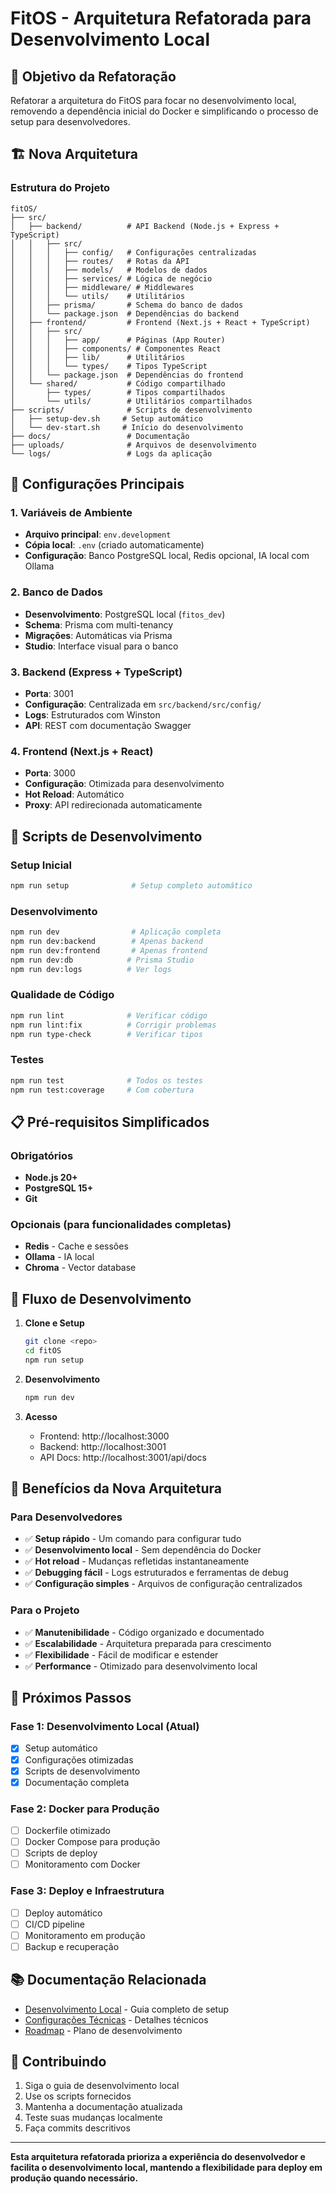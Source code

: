 # FitOS - Arquitetura Refatorada para Desenvolvimento Local

## 🎯 Objetivo da Refatoração

Refatorar a arquitetura do FitOS para focar no desenvolvimento local, removendo a dependência inicial do Docker e simplificando o processo de setup para desenvolvedores.

## 🏗️ Nova Arquitetura

### Estrutura do Projeto
```
fitOS/
├── src/
│   ├── backend/          # API Backend (Node.js + Express + TypeScript)
│   │   ├── src/
│   │   │   ├── config/   # Configurações centralizadas
│   │   │   ├── routes/   # Rotas da API
│   │   │   ├── models/   # Modelos de dados
│   │   │   ├── services/ # Lógica de negócio
│   │   │   ├── middleware/ # Middlewares
│   │   │   └── utils/    # Utilitários
│   │   ├── prisma/       # Schema do banco de dados
│   │   └── package.json  # Dependências do backend
│   ├── frontend/         # Frontend (Next.js + React + TypeScript)
│   │   ├── src/
│   │   │   ├── app/      # Páginas (App Router)
│   │   │   ├── components/ # Componentes React
│   │   │   ├── lib/      # Utilitários
│   │   │   └── types/    # Tipos TypeScript
│   │   └── package.json  # Dependências do frontend
│   └── shared/           # Código compartilhado
│       ├── types/        # Tipos compartilhados
│       └── utils/        # Utilitários compartilhados
├── scripts/              # Scripts de desenvolvimento
│   ├── setup-dev.sh     # Setup automático
│   └── dev-start.sh     # Início do desenvolvimento
├── docs/                 # Documentação
├── uploads/              # Arquivos de desenvolvimento
└── logs/                 # Logs da aplicação
```

## 🔧 Configurações Principais

### 1. Variáveis de Ambiente
- **Arquivo principal**: `env.development`
- **Cópia local**: `.env` (criado automaticamente)
- **Configuração**: Banco PostgreSQL local, Redis opcional, IA local com Ollama

### 2. Banco de Dados
- **Desenvolvimento**: PostgreSQL local (`fitos_dev`)
- **Schema**: Prisma com multi-tenancy
- **Migrações**: Automáticas via Prisma
- **Studio**: Interface visual para o banco

### 3. Backend (Express + TypeScript)
- **Porta**: 3001
- **Configuração**: Centralizada em `src/backend/src/config/`
- **Logs**: Estruturados com Winston
- **API**: REST com documentação Swagger

### 4. Frontend (Next.js + React)
- **Porta**: 3000
- **Configuração**: Otimizada para desenvolvimento
- **Hot Reload**: Automático
- **Proxy**: API redirecionada automaticamente

## 🚀 Scripts de Desenvolvimento

### Setup Inicial
```bash
npm run setup              # Setup completo automático
```

### Desenvolvimento
```bash
npm run dev                # Aplicação completa
npm run dev:backend        # Apenas backend
npm run dev:frontend       # Apenas frontend
npm run dev:db            # Prisma Studio
npm run dev:logs          # Ver logs
```

### Qualidade de Código
```bash
npm run lint              # Verificar código
npm run lint:fix          # Corrigir problemas
npm run type-check        # Verificar tipos
```

### Testes
```bash
npm run test              # Todos os testes
npm run test:coverage     # Com cobertura
```

## 📋 Pré-requisitos Simplificados

### Obrigatórios
- **Node.js 20+**
- **PostgreSQL 15+**
- **Git**

### Opcionais (para funcionalidades completas)
- **Redis** - Cache e sessões
- **Ollama** - IA local
- **Chroma** - Vector database

## 🔄 Fluxo de Desenvolvimento

1. **Clone e Setup**
   ```bash
   git clone <repo>
   cd fitOS
   npm run setup
   ```

2. **Desenvolvimento**
   ```bash
   npm run dev
   ```

3. **Acesso**
   - Frontend: http://localhost:3000
   - Backend: http://localhost:3001
   - API Docs: http://localhost:3001/api/docs

## 🎯 Benefícios da Nova Arquitetura

### Para Desenvolvedores
- ✅ **Setup rápido** - Um comando para configurar tudo
- ✅ **Desenvolvimento local** - Sem dependência do Docker
- ✅ **Hot reload** - Mudanças refletidas instantaneamente
- ✅ **Debugging fácil** - Logs estruturados e ferramentas de debug
- ✅ **Configuração simples** - Arquivos de configuração centralizados

### Para o Projeto
- ✅ **Manutenibilidade** - Código organizado e documentado
- ✅ **Escalabilidade** - Arquitetura preparada para crescimento
- ✅ **Flexibilidade** - Fácil de modificar e estender
- ✅ **Performance** - Otimizado para desenvolvimento local

## 🔮 Próximos Passos

### Fase 1: Desenvolvimento Local (Atual)
- [x] Setup automático
- [x] Configurações otimizadas
- [x] Scripts de desenvolvimento
- [x] Documentação completa

### Fase 2: Docker para Produção
- [ ] Dockerfile otimizado
- [ ] Docker Compose para produção
- [ ] Scripts de deploy
- [ ] Monitoramento com Docker

### Fase 3: Deploy e Infraestrutura
- [ ] Deploy automático
- [ ] CI/CD pipeline
- [ ] Monitoramento em produção
- [ ] Backup e recuperação

## 📚 Documentação Relacionada

- [Desenvolvimento Local](DESENVOLVIMENTO_LOCAL.md) - Guia completo de setup
- [Configurações Técnicas](CONFIGURACOES_TECNICAS_FITOS.md) - Detalhes técnicos
- [Roadmap](ROADMAP_FITOS_DEFINITIVO.md) - Plano de desenvolvimento

## 🤝 Contribuindo

1. Siga o guia de desenvolvimento local
2. Use os scripts fornecidos
3. Mantenha a documentação atualizada
4. Teste suas mudanças localmente
5. Faça commits descritivos

---

**Esta arquitetura refatorada prioriza a experiência do desenvolvedor e facilita o desenvolvimento local, mantendo a flexibilidade para deploy em produção quando necessário.**

